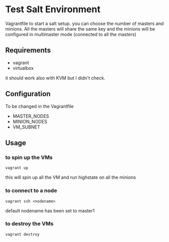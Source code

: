 # Test Salt Environment

Vagrantfile to start a salt setup. you can choose the number of masters and minions. All the masters will share the same key and the minions will be configured in multimaster mode (connected to all the masters)

## Requirements

* vagrant
* virtualbox

it should work also with KVM but I didn't check.


## Configuration

To be changed in the Vagrantfile

* MASTER_NODES 
* MINION_NODES 
* VM_SUBNET 

## Usage

### to spin up the VMs

```
vagrant up
```

this will spin up all the VM and run highstate on all the minions

### to connect to a node

```
vagrant ssh <nodename>
```

default nodename has been set to master1

### to destroy the VMs

```
vagrant destroy
```

